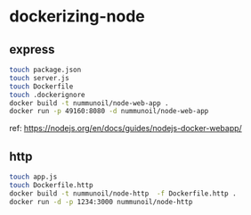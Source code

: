 # dockerizing-node

## express

```sh
touch package.json
touch server.js
touch Dockerfile
touch .dockerignore
docker build -t nummunoil/node-web-app .
docker run -p 49160:8080 -d nummunoil/node-web-app
```

ref: https://nodejs.org/en/docs/guides/nodejs-docker-webapp/

## http

```sh
touch app.js
touch Dockerfile.http
docker build -t nummunoil/node-http  -f Dockerfile.http .
docker run -d -p 1234:3000 nummunoil/node-http
```
